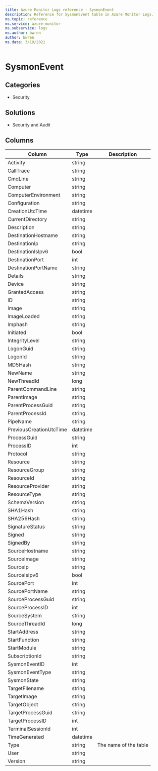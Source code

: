 ```yaml
---
title: Azure Monitor Logs reference - SysmonEvent
description: Reference for SysmonEvent table in Azure Monitor Logs.
ms.topic: reference
ms.service: azure-monitor
ms.subservice: logs
ms.author: bwren
author: bwren
ms.date: 3/19/2021
---
```


# SysmonEvent

 

## Categories

- Security
## Solutions

- Security and Audit




## Columns

|Column|Type|Description|
|---|---|---|
|Activity|string||
|CallTrace|string||
|CmdLine|string||
|Computer|string||
|ComputerEnvironment|string||
|Configuration|string||
|CreationUtcTime|datetime||
|CurrentDirectory|string||
|Description|string||
|DestinationHostname|string||
|DestinationIp|string||
|DestinationIsIpv6|bool||
|DestinationPort|int||
|DestinationPortName|string||
|Details|string||
|Device|string||
|GrantedAccess|string||
|ID|string||
|Image|string||
|ImageLoaded|string||
|Imphash|string||
|Initiated|bool||
|IntegrityLevel|string||
|LogonGuid|string||
|LogonId|string||
|MD5Hash|string||
|NewName|string||
|NewThreadId|long||
|ParentCommandLine|string||
|ParentImage|string||
|ParentProcessGuid|string||
|ParentProcessId|string||
|PipeName|string||
|PreviousCreationUtcTime|datetime||
|ProcessGuid|string||
|ProcessID|int||
|Protocol|string||
|Resource|string||
|ResourceGroup|string||
|ResourceId|string||
|ResourceProvider|string||
|ResourceType|string||
|SchemaVersion|string||
|SHA1Hash|string||
|SHA256Hash|string||
|SignatureStatus|string||
|Signed|string||
|SignedBy|string||
|SourceHostname|string||
|SourceImage|string||
|SourceIp|string||
|SourceIsIpv6|bool||
|SourcePort|int||
|SourcePortName|string||
|SourceProcessGuid|string||
|SourceProcessID|int||
|SourceSystem|string||
|SourceThreadId|long||
|StartAddress|string||
|StartFunction|string||
|StartModule|string||
|SubscriptionId|string||
|SysmonEventID|int||
|SysmonEventType|string||
|SysmonState|string||
|TargetFilename|string||
|TargetImage|string||
|TargetObject|string||
|TargetProcessGuid|string||
|TargetProcessID|int||
|TerminalSessionId|int||
|TimeGenerated|datetime||
|Type|string|The name of the table|
|User|string||
|Version|string||
